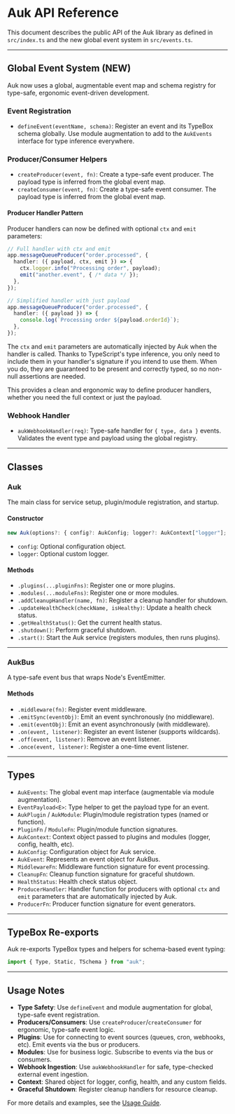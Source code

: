# Auk API Reference

This document describes the public API of the Auk library as defined in `src/index.ts` and the new global event system in `src/events.ts`.

---

## Global Event System (NEW)

Auk now uses a global, augmentable event map and schema registry for type-safe, ergonomic event-driven development.

### Event Registration

- `defineEvent(eventName, schema)`: Register an event and its TypeBox schema globally. Use module augmentation to add to the `AukEvents` interface for type inference everywhere.

### Producer/Consumer Helpers

- `createProducer(event, fn)`: Create a type-safe event producer. The payload type is inferred from the global event map.
- `createConsumer(event, fn)`: Create a type-safe event consumer. The payload type is inferred from the global event map.

#### Producer Handler Pattern

Producer handlers can now be defined with optional `ctx` and `emit` parameters:

```typescript
// Full handler with ctx and emit
app.messageQueueProducer("order.processed", {
  handler: ({ payload, ctx, emit }) => {
    ctx.logger.info("Processing order", payload);
    emit("another.event", { /* data */ });
  },
});

// Simplified handler with just payload
app.messageQueueProducer("order.processed", {
  handler: ({ payload }) => {
    console.log(`Processing order ${payload.orderId}`);
  },
});
```

The `ctx` and `emit` parameters are automatically injected by Auk when the handler is called. Thanks to TypeScript's type inference, you only need to include them in your handler's signature if you intend to use them. When you do, they are guaranteed to be present and correctly typed, so no non-null assertions are needed.

This provides a clean and ergonomic way to define producer handlers, whether you need the full context or just the payload.

### Webhook Handler

- `aukWebhookHandler(req)`: Type-safe handler for `{ type, data }` events. Validates the event type and payload using the global registry.

---

## Classes

### Auk

The main class for service setup, plugin/module registration, and startup.

#### Constructor

```typescript
new Auk(options?: { config?: AukConfig; logger?: AukContext["logger"]; ... })
```

- `config`: Optional configuration object.
- `logger`: Optional custom logger.

#### Methods

- `.plugins(...pluginFns)`: Register one or more plugins.
- `.modules(...moduleFns)`: Register one or more modules.
- `.addCleanupHandler(name, fn)`: Register a cleanup handler for shutdown.
- `.updateHealthCheck(checkName, isHealthy)`: Update a health check status.
- `.getHealthStatus()`: Get the current health status.
- `.shutdown()`: Perform graceful shutdown.
- `.start()`: Start the Auk service (registers modules, then runs plugins).

---

### AukBus

A type-safe event bus that wraps Node's EventEmitter.

#### Methods

- `.middleware(fn)`: Register event middleware.
- `.emitSync(eventObj)`: Emit an event synchronously (no middleware).
- `.emit(eventObj)`: Emit an event asynchronously (with middleware).
- `.on(event, listener)`: Register an event listener (supports wildcards).
- `.off(event, listener)`: Remove an event listener.
- `.once(event, listener)`: Register a one-time event listener.

---

## Types

- `AukEvents`: The global event map interface (augmentable via module augmentation).
- `EventPayload<E>`: Type helper to get the payload type for an event.
- `AukPlugin` / `AukModule`: Plugin/module registration types (named or function).
- `PluginFn` / `ModuleFn`: Plugin/module function signatures.
- `AukContext`: Context object passed to plugins and modules (logger, config, health, etc).
- `AukConfig`: Configuration object for Auk service.
- `AukEvent`: Represents an event object for AukBus.
- `MiddlewareFn`: Middleware function signature for event processing.
- `CleanupFn`: Cleanup function signature for graceful shutdown.
- `HealthStatus`: Health check status object.
- `ProducerHandler`: Handler function for producers with optional `ctx` and `emit` parameters that are automatically injected by Auk.
- `ProducerFn`: Producer function signature for event generators.

---

## TypeBox Re-exports

Auk re-exports TypeBox types and helpers for schema-based event typing:

```typescript
import { Type, Static, TSchema } from "auk";
```

---

## Usage Notes

- **Type Safety**: Use `defineEvent` and module augmentation for global, type-safe event registration.
- **Producers/Consumers**: Use `createProducer`/`createConsumer` for ergonomic, type-safe event logic.
- **Plugins**: Use for connecting to event sources (queues, cron, webhooks, etc). Emit events via the bus or producers.
- **Modules**: Use for business logic. Subscribe to events via the bus or consumers.
- **Webhook Ingestion**: Use `aukWebhookHandler` for safe, type-checked external event ingestion.
- **Context**: Shared object for logger, config, health, and any custom fields.
- **Graceful Shutdown**: Register cleanup handlers for resource cleanup.

For more details and examples, see the [Usage Guide](../examples/USAGE.md).
